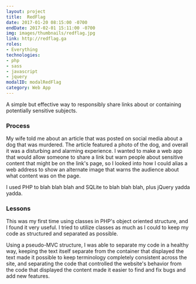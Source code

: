 ```yaml
---
layout: project
title:  RedFlag
date: 2017-01-20 08:15:00 -0700
endDate: 2017-02-01 15:11:00 -0700
img: images/thumbnails/redflag.jpg
link: http://redflag.ga
roles:
- Everything
technologies:
- php
- sass
- javascript
- jquery
modalID: modalRedFlag
category: Web App
---
```

A simple but effective way to responsibly share links about or containing potentially sensitive subjects.

### Process

My wife told me about an article that was posted on social media about a dog that was
murdered. The article featured a photo of the dog, and overall it was a disturbing and
alarming experience. I wanted to make a web app that would allow someone to share a link
but warn people about sensitive content that might be on the link's page, so I looked
into how I could alias a web address to show an alternate image that warns the audience
about what content was on the page.

I used PHP to blah blah blah and SQLite to blah blah blah, plus jQuery yadda yadda.

### Lessons

This was my first time using classes in PHP's object oriented structure, and I found
it very useful. I tried to utilize classes as much as I could to keep my code as structured
and separated as possible.

Using a pseudo-MVC structure, I was able to separate my code
in a healthy way, keeping the text itself separate from the container that displayed
the text made it possible to keep terminology completely consistent across the site,
and separating the code that controlled the website's behavior from the code that displayed
the content made it easier to find and fix bugs and add new features.
